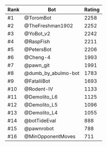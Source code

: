 Rank|Bot|Rating
---|---|---
#1|@ToromBot|2258
#2|@TheFreshman1902|2252
#3|@YoBot_v2|2242
#4|@RaspFish|2211
#5|@PetersBot|2206
#6|@Cheng-4|1993
#7|@pawn_git|1991
#8|@dumb_by_abulmo-bot|1783
#9|@FataliiBot|1693
#10|@Rodent-IV|1133
#11|@Demolito_L6|1125
#12|@Demolito_L5|1096
#13|@Demolito_L4|1055
#14|@botTideEval|888
#15|@pawnrobot|788
#16|@MinOpponentMoves|711
